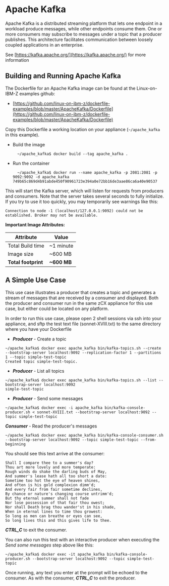 # Apache Kafka
Apache Kafka is a distributed streaming platform that lets one endpoint in a workload
produce messages, while other endpoints consume them.  One or more consumers may subscribe
to messages under a topic that a producer publishes.  This architecture facilitates
communication between loosely coupled applications in an enterprise.

See [https://kafka.apache.org/](https://kafka.apache.org/) for more information

## Building and Running Apache Kafka
The Dockerfile for an Apache Kafka image can be found at the Linux-on-IBM-Z examples
github:

- [https://github.com/linux-on-ibm-z/dockerfile-examples/blob/master/ApacheKafka/Dockerfile](https://github.com/linux-on-ibm-z/dockerfile-examples/blob/master/ApacheKafka/Dockerfile)

Copy this Dockerfile a working location on your appliance (```~/apache_kafka``` in this
example).

- Build the image
  ```
	~/apache_kafka$ docker build --tag apache_kafka .
	```
- Run the container
  ```
	~/apache_kafka$ docker run --name apache_kafka -p 2081:2081 -p 9092:9092 -d apache_kafka
  749b65c869d4b91abde450f90961723e394a0e72bb16de3aae86ca6a40e90537
	```

This will start the Kafka server, which will listen for requests from producers and
consumers.  Note that the server takes several seconds to fully initialize.  If you try
to use it too quickly, you may temporarily see warnings like this:

```
Connection to node -1 (localhost/127.0.0.1:9092) could not be established. Broker may not be available.
```

**Important Image Attributes:**

| Attribute     | Value        |
|---------------|--------------|
| Total Build time | ~1 minute  |
| Image size | ~600 MB |
| **Total footprint** | **~600 MB** |

## A Simple Use Case
This use case illustrates a producer that creates a topic and generates a stream of
messages that are received by a consumer and displayed.  Both the producer and consumer
run in the same zCX appliance for this use case, but either could be located on any
platform.

In order to run this use case, please open 2 shell sessions via ssh into your appliance,
and sftp the test text file (sonnet-XVIII.txt) to the same directory where you have your
Dockerfile

- _**Producer**_ - Create a topic

```
~/apache_kafka$ docker exec apache_kafka bin/kafka-topics.sh --create --bootstrap-server localhost:9092 --replication-factor 1 --partitions 1 --topic simple-test-topic
Created topic simple-test-topic.
```
- _**Producer**_ - List all topics

```
~/apache_kafka$ docker exec apache_kafka bin/kafka-topics.sh --list --bootstrap-server localhost:9092
simple-test-topic
```

- _**Producer**_ - Send some messages

```
~/apache_kafka$ docker exec -i apache_kafka bin/kafka-console-producer.sh < sonnet-XVIII.txt --bootstrap-server localhost:9092 --topic simple-test-topic
```

_**Consumer**_ - Read the producer's messages

```
~/apache_kafka$ docker exec apache_kafka bin/kafka-console-consumer.sh --bootstrap-server localhost:9092 --topic simple-test-topic --from-beginning
```

You should see this text arrive at the consumer:

```
Shall I compare thee to a summer's day?
Thou art more lovely and more temperate:
Rough winds do shake the darling buds of May,
And summer's lease hath all too short a date:
Sometime too hot the eye of heaven shines,
And often is his gold complexion dimm'd;
And every fair from fair sometime declines,
By chance or nature's changing course untrimm'd;
But thy eternal summer shall not fade
Nor lose possession of that fair thou owest;
Nor shall Death brag thou wander'st in his shade,
When in eternal lines to time thou growest:
So long as men can breathe or eyes can see,
So long lives this and this gives life to thee.
```

_**CTRL_C**_ to exit the consumer.

You can also run this test with an interactive producer when executing the _Send
some messages_ step above like this:

```
~/apache_kafka$ docker exec -it apache_kafka bin/kafka-console-producer.sh --bootstrap-server localhost:9092 --topic simple-test-topic
```

Once running, any text you enter at the prompt will be echoed to the consumer.  As
with the consumer, _**CTRL_C**_ to exit the producer.
